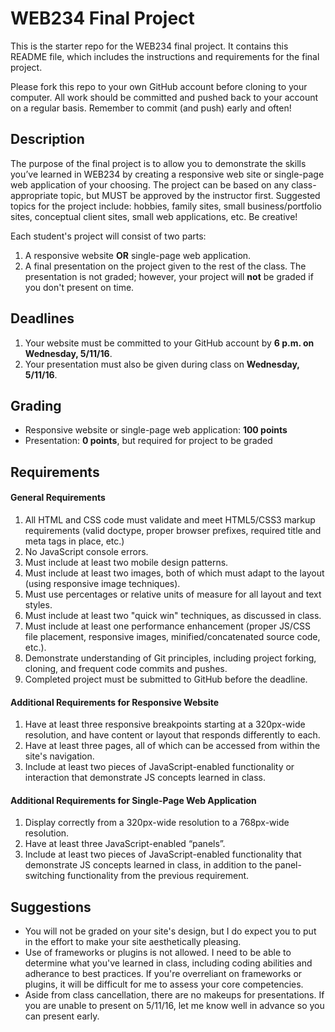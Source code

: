 # WEB234 Final Project
This is the starter repo for the WEB234 final project. It contains this README file, which includes the instructions and requirements for the final project.

Please fork this repo to your own GitHub account before cloning to your computer. All work should be committed and pushed back to your account on a regular basis. Remember to commit (and push) early and often! 

## Description
The purpose of the final project is to allow you to demonstrate the skills you’ve learned in WEB234 by creating a responsive web site or single-page web application of your choosing. The project can be based on any class-appropriate topic, but MUST be approved by the instructor first. Suggested topics for the project include: hobbies, family sites, small business/portfolio sites, conceptual client sites, small web applications, etc. Be creative!

Each student's project will consist of two parts:

1. A responsive website **OR** single-page web application.
2. A final presentation on the project given to the rest of the class. The presentation is not graded; however, your project will **not** be graded if you don't present on time.

## Deadlines
1. Your website must be committed to your GitHub account by **6 p.m. on Wednesday, 5/11/16**.
2. Your presentation must also be given during class on **Wednesday, 5/11/16**.

## Grading
* Responsive website or single-page web application: **100 points**
* Presentation: **0 points**, but required for project to be graded

## Requirements
#### General Requirements
1. All HTML and CSS code must validate and meet HTML5/CSS3 markup requirements (valid doctype, proper browser prefixes, required title and meta tags in place, etc.)
2. No JavaScript console errors.
3. Must include at least two mobile design patterns.
4. Must include at least two images, both of which must adapt to the layout (using responsive image techniques).
5. Must use percentages or relative units of measure for all layout and text styles.
6. Must include at least two "quick win" techniques, as discussed in class.
7. Must include at least one performance enhancement (proper JS/CSS file placement, responsive images, minified/concatenated source code, etc.).
8. Demonstrate understanding of Git principles, including project forking, cloning, and frequent code commits and pushes.
9. Completed project must be submitted to GitHub before the deadline.

#### Additional Requirements for Responsive Website
1. Have at least three responsive breakpoints starting at a 320px-wide resolution, and have content or layout that responds differently to each.
2. Have at least three pages, all of which can be accessed from within the site's navigation.
3. Include at least two pieces of JavaScript-enabled functionality or interaction that demonstrate JS concepts learned in class.

#### Additional Requirements for Single-Page Web Application
1. Display correctly from a 320px-wide resolution to a 768px-wide resolution.
2. Have at least three JavaScript-enabled “panels”.
3. Include at least two pieces of JavaScript-enabled functionality that demonstrate JS concepts learned in class, in addition to the panel-switching functionality from the previous requirement.

## Suggestions
* You will not be graded on your site's design, but I do expect you to put in the effort to make your site aesthetically pleasing.
* Use of frameworks or plugins is not allowed. I need to be able to determine what you've learned in class, including coding abilities and adherance to best practices. If you're overreliant on frameworks or plugins, it will be difficult for me to assess your core competencies.
* Aside from class cancellation, there are no makeups for presentations. If you are unable to present on 5/11/16, let me know well in advance so you can present early.